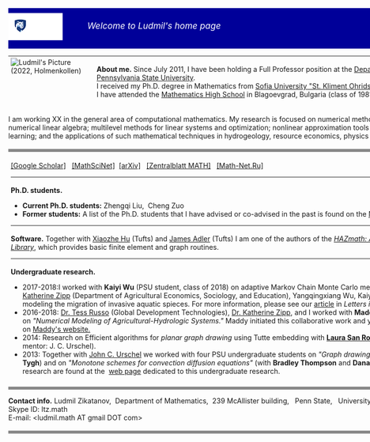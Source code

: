 <div style="width:1024px;height:72px;background-color:rgb(0,0,153);padding:10px 0px 0px 0px">
  
  <div style="float:left; margin: 0px 0px 0px 0px"><a href="http://www.psu.edu"><img  src="/assets/img/psu_logo.png" alt="Penn State Mark"/></a></div>
  
  <div style="float: left; margin: 15px 0px 0px 50px;color:white;font-size:1.25em;font-style:italic">Welcome to Ludmil's home page</div>

  <div style="float:right;margin:0px 10px 0px 0px"><a href="http://ccma.math.psu.edu"><img src="/assets/img/logotoccma.png" alt="CCMA AT PSU"/></a></div>
</div>

<div style="width:1024px;">
  <div style="float:left;width:16%;margin: 5px 5px 5px 5px">
    <img src = "/assets/img/l1_2022.png" alt="Ludmil's Picture (2022, Holmenkollen)"	 style="width:155px" />
  </div>
  <div style="float:left; width:80%;margin: 5px 5px 5px 5px"><p style="border:none;"><b>About me.</b>
Since July 2011, I have been holding a Full Professor position at the <a href="http://www.math.psu.edu/">Department of Mathematics</a>, &nbsp; <a href="http://www.psu.edu/">The Pennsylvania State University</a>.
<br/>
I received my Ph.D. degree in Mathematics from <a href="https://www.fmi.uni-sofia.bg/en">Sofia University &quot;St. Kliment Ohridski&quot;</a> in Sofia, Bulgaria.
<br/>
I have attended the <a href="http://www.pmg-blg.com/">Mathematics High School</a> in Blagoevgrad, Bulgaria (class of 1981; the site is in Bulgarian).
</p>
</div>
<div style="float:left;width:100%;margin: 0px 0px 0px 0px">	  
  <p>
    I am working XX in the general area of computational mathematics. My
    research is focused on numerical methods for partial differential
    equations; numerical linear algebra; multilevel methods for linear
    systems and optimization; nonlinear approximation tools in compression
    of data and machine learning; and the applications of such
    mathematical techniques in hydrogeology, resource economics, physics
    and other sciences.
  </p>	  
</div>
<p style="border-top:2px solid #888;border-bottom:none;font-size:1em;">
 <div style="clear: both; height:4px;border-bottom:6px solid #888;border-top:none"></div>
 <div style="width:100%;float:left; margin: 5px 5px 5px 5px">
      	<!--p style="border:none">&nbsp;<br/><b>Publications.</b></p-->
	<p style="border:none;white-space:nowrap;padding-top:0px;padding-bottom:0px">
		<a href="https://scholar.google.com/citations?user=7QW688MAAAAJ&hl=en">[Google Scholar]</a>&nbsp;&nbsp;
	<a href="https://mathscinet.ams.org/mathscinet/MRAuthorID/321919">
	  [MathSciNet]</a>&nbsp;&nbsp;<a href="/arxiv_list/">[arXiv]</a>&nbsp;&nbsp;
        <a href="http://zbmath.org/?q=ai:zikatanov.ludmil-t">[Zentralblatt MATH]</a>&nbsp;&nbsp; 
	 <a href="http://www.mathnet.ru/php/person.phtml?option_lang=eng&amp;personid=39886">[Math-Net.Ru]</a>
		 </p>
      <p style="border-top:2px solid #888;border-bottom:none;font-size:1em;">&nbsp;<br/>
	 <b>Ph.D. students.</b></p>
      <ul>
	<li>
	  <b>Current Ph.D. students:</b>&nbsp;Zhengqi Liu, &nbsp;Cheng Zuo
	</li>
	<li><b>Former students:</b>&nbsp;A list of the Ph.D. students that I
	  have advised or co-advised in the past is found on
	  the <a href="https://genealogy.math.ndsu.nodak.edu/id.php?id=121957&amp;fChrono=1">Mathematics
	    Genealogy Project</a>.
	</li>
      </ul>
	<p style="border-top:2px solid #888;border-bottom:none;font-size:1em;">
 &nbsp;<br/>
	<b>Software.</b>&nbsp;Together with <a href="http://math.tufts.edu/faculty/xhu/">Xiaozhe
	  Hu</a> (Tufts) and <a href="http://math.tufts.edu/faculty/jadler">James Adler</a>
	(Tufts) I am one of the authors of the
<a href="https://hazmathteam.github.io/hazmath/"><i>HAZmath: A Simple Finite Element, Graph, and Solver Library</i></a>, which provides basic finite element and graph routines.
	</p>
      <p style="border-top:2px solid #888;border-bottom:none;font-size:1em;">&nbsp;<br/>
	<b>Undergraduate research.</b> 
      </p>
      <ul>
	<li>2017-2018:I worked with <b>Kaiyi Wu</b> (PSU student, class of 2018) on adaptive Markov Chain Monte Carlo methods (undergraduate thesis). In addition, <a href="http://katezipp.com/">Dr. Katherine Zipp</a> (Department of Agricultural Economics, Sociology, and Education), Yangqingxiang Wu, Kaiyi, and I collaborated on a research project modeling the migration of invasive aquatic spieces. For more information, please see our <a href="https://doi.org/10.1007/s12076-019-00237-x">article</a> in <i>Letters in Spatial and Resource Sciences.</i></li>
	<li>2016-2018:	<a href="https://www.linkedin.com/in/tess-russo-7a486532/">Dr. Tess Russo</a> (Global Development Technologies), <a href="http://katezipp.com/">Dr. Katherine Zipp</a>, and I worked with <b>Madeline Nyblade</b> (PSU student, class of 2018), on <span style="font-style:italic;">&quot;Numerical Modeling of Agricultural-Hydrologic Systems.&quot</span>  Maddy initiated this collaborative work and you can read more details about this project on <a href="https://sites.psu.edu/nyblade/research/modeling-the-agricultural-hydrologic-system-in-punjab-india/">Maddy's website.</a></li>
<li>2014: Research on Efficient algorithms for <span style="font-style:italic;">planar graph drawing</span>
	  using Tutte embedding with <a href="https://www.linkedin.com/in/laura-san-roman-b44901104/"><b>Laura San Roman</b></a> (PSU student, class of
	  2016, co-mentor: J. C. Urschel).</li>
<li>2013: Together with <a href="http://math.mit.edu/~urschel/">John C. Urschel</a> we worked with four PSU undergraduate students on <span style="font-style:italic;">&quot;Graph drawing&quot;</span> (with <b>Maureen Gallagher</b> and <b>Colleen Tygh</b>) and on <span style="font-style:italic;">"Monotone schemes for convection diffusion equations"</span> (with <b>Bradley Thompson</b> and <b>Dana Tobin</b>). Descriptions and reports on the research are found at the &nbsp;<a href="http://sites.psu.edu/cmus2013/">web page</a>&nbsp;dedicated to this undergraduate research.</li>
</ul>
</div>
<div style="clear: both; height:4px;border-bottom:6px solid #888;border-top:none"></div>
<p><b>Contact info.</b>
	Ludmil Zikatanov, &nbsp;Department of Mathematics, &nbsp;239 McAllister building, &nbsp; Penn State, &nbsp; University Park, PA, 16802<br/>
	Skype ID: ltz.math &nbsp;<br/>E-mail: &lt;ludmil.math AT  gmail DOT com&gt;
      </p> 
<div style="clear: both; height:4px;border-bottom:6px solid #888;border-top:none"></div>
<div style="float:right;">&copy; <em>Ludmil Zikatanov (1997--present)</em></div>
<!--     -->




